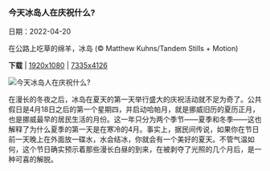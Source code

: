 ### 今天冰岛人在庆祝什么?

日期：2022-04-20

在公路上吃草的绵羊，冰岛 (© Matthew Kuhns/Tandem Stills + Motion)

**下载**  |  [1920x1080](https://cn.bing.com/th?id=OHR.IcelandicSummer_ZH-CN1779278033_1920x1080.jpg)  |  [7335x4126](https://cn.bing.com/th?id=OHR.IcelandicSummer_ZH-CN1779278033_UHD.jpg)

![今天冰岛人在庆祝什么?](https://cn.bing.com/th?id=OHR.IcelandicSummer_ZH-CN1779278033_1920x1080.jpg "在公路上吃草的绵羊，冰岛 (© Matthew Kuhns/Tandem Stills + Motion)")

在漫长的冬夜之后，冰岛在夏天的第一天举行盛大的庆祝活动就不足为奇了。公共假日是4月18日之后的第一个星期四，并启动哈帕月，就是挪威旧历的夏历正月，也是挪威最早的居民生活的月份。这一年只分为两个季节——夏季和冬季——这也解释了为什么夏季的第一天是在寒冷的4月。事实上，据民间传说，如果你在节日前一天晚上在外面放一碟水，水会结冰，你就会有一个美好的夏天。不管气温如何，这个节日确实预示着那些漫长白昼的到来，在被剥夺了光照的几个月后，是一种可喜的解脱。
